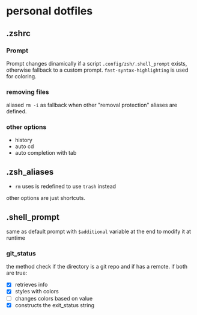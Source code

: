 # personal dotfiles

## .zshrc

### Prompt

Prompt changes dinamically if a script `.config/zsh/.shell_prompt` exists, otherwise fallback to a custom prompt.
`fast-syntax-highlighting` is used for coloring.

### removing files

aliased `rm -i` as fallback when other "removal protection" aliases are defined.

### other options

- history
- auto cd
- auto completion with tab

## .zsh_aliases

- `rm` uses is redefined to use `trash` instead

other options are just shortcuts.

## .shell_prompt

same as default prompt with `$additional` variable at the end to modify it at runtime

### git_status

the method check if the directory is a git repo and if has a remote. if both are true:

- [x] retrieves info
- [x] styles with colors
- [ ] changes colors based on value
- [x] constructs the exit_status string
